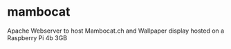 # mambocat
Apache Webserver to host Mambocat.ch and Wallpaper display hosted on a Raspberry Pi 4b 3GB

